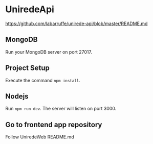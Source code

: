 # UniredeApi

https://github.com/labarruffe/unirede-api/blob/master/README.md

## MongoDB

Run your MongoDB server on port 27017.

## Project Setup

Execute the command `npm install`.

## Nodejs

Run `npm run dev`. The server will listen on port 3000.

## Go to frontend app repository

Follow UniredeWeb README.md